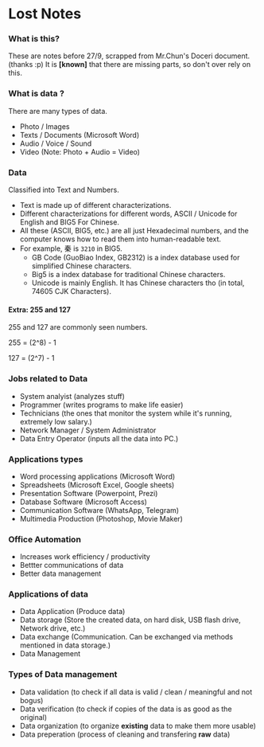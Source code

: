 # Lost Notes #

### What is this? ###
These are notes before 27/9, scrapped from Mr.Chun's Doceri document. (thanks :p)
It is **[known]** that there are missing parts, so don't over rely on this.

### What is data ? ###
There are many types of data.
- Photo / Images 
- Texts / Documents (Microsoft Word)
- Audio / Voice / Sound
- Video (Note: Photo + Audio = Video)

### Data ###
Classified into Text and Numbers.
- Text is made up of different characterizations.
- Different characterizations for different words, ASCII / Unicode for English and BIG5 For Chinese.
- All these (ASCII, BIG5, etc.) are all just Hexadecimal numbers, and the computer knows how to read them into human-readable text.
- For example, 秦 is `3210` in BIG5.
    - GB Code (GuoBiao Index, GB2312) is a index database used for simplified Chinese characters.
    - Big5 is a index database for traditional Chinese characters.
    - Unicode is mainly English. It has Chinese characters tho (in total, 74605 CJK Characters).

#### Extra: 255 and 127 ####
255 and 127 are commonly seen numbers.

255 = (2^8) - 1

127 = (2^7) - 1

### Jobs related to Data ###
- System analyist (analyzes stuff)
- Programmer (writes programs to make life easier)
- Technicians (the ones that monitor the system while it's running, extremely low salary.)
- Network Manager / System Administrator
- Data Entry Operator (inputs all the data into PC.)

### Applications types ###
- Word processing applications (Microsoft Word)
- Spreadsheets (Microsoft Excel, Google sheets)
- Presentation Software (Powerpoint, Prezi)
- Database Software (Microsoft Access)
- Communication Software (WhatsApp, Telegram)
- Multimedia Production (Photoshop, Movie Maker)

### Office Automation ###
- Increases work efficiency / productivity
- Bettter communications of data 
- Better data management

### Applications of data ###
- Data Application (Produce data)
- Data storage (Store the created data, on hard disk, USB flash drive, Network drive, etc.)
- Data exchange (Communication. Can be exchanged via methods mentioned in data storage.)
- Data Management

### Types of Data management ###
- Data validation (to check if all data is valid / clean / meaningful and not bogus)
- Data verification (to check if copies of the data is as good as the original)
- Data organization (to organize **existing** data to make them more usable)
- Data preperation (process of cleaning and transfering **raw** data)
